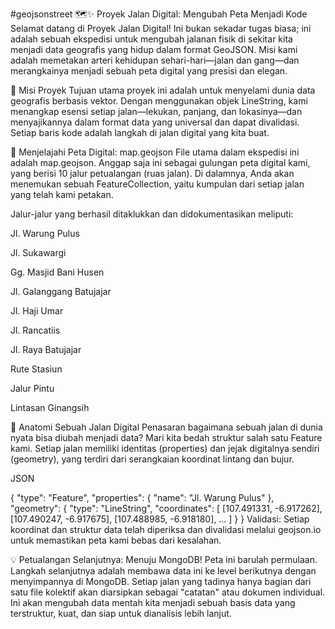 #geojsonstreet
🗺️✨ Proyek Jalan Digital: Mengubah Peta Menjadi Kode
Selamat datang di Proyek Jalan Digital! Ini bukan sekadar tugas biasa; ini adalah sebuah ekspedisi untuk mengubah jalanan fisik di sekitar kita menjadi data geografis yang hidup dalam format GeoJSON. Misi kami adalah memetakan arteri kehidupan sehari-hari—jalan dan gang—dan merangkainya menjadi sebuah peta digital yang presisi dan elegan.

🚀 Misi Proyek
Tujuan utama proyek ini adalah untuk menyelami dunia data geografis berbasis vektor. Dengan menggunakan objek LineString, kami menangkap esensi setiap jalan—lekukan, panjang, dan lokasinya—dan menyajikannya dalam format data yang universal dan dapat divalidasi. Setiap baris kode adalah langkah di jalan digital yang kita buat.

📍 Menjelajahi Peta Digital: map.geojson
File utama dalam ekspedisi ini adalah map.geojson. Anggap saja ini sebagai gulungan peta digital kami, yang berisi 10 jalur petualangan (ruas jalan). Di dalamnya, Anda akan menemukan sebuah FeatureCollection, yaitu kumpulan dari setiap jalan yang telah kami petakan.

Jalur-jalur yang berhasil ditaklukkan dan didokumentasikan meliputi:

Jl. Warung Pulus

Jl. Sukawargi

Gg. Masjid Bani Husen

Jl. Galanggang Batujajar

Jl. Haji Umar

Jl. Rancatiis

Jl. Raya Batujajar

Rute Stasiun

Jalur Pintu

Lintasan Ginangsih

🔬 Anatomi Sebuah Jalan Digital
Penasaran bagaimana sebuah jalan di dunia nyata bisa diubah menjadi data? Mari kita bedah struktur salah satu Feature kami. Setiap jalan memiliki identitas (properties) dan jejak digitalnya sendiri (geometry), yang terdiri dari serangkaian koordinat lintang dan bujur.

JSON

{
  "type": "Feature",
  "properties": {
    "name": "Jl. Warung Pulus"
  },
  "geometry": {
    "type": "LineString",
    "coordinates": [
      [107.491331, -6.917262],
      [107.490247, -6.917675],
      [107.488985, -6.918180],
      ...
    ]
  }
}
Validasi: Setiap koordinat dan struktur data telah diperiksa dan divalidasi melalui geojson.io untuk memastikan peta kami bebas dari kesalahan.

💡 Petualangan Selanjutnya: Menuju MongoDB!
Peta ini barulah permulaan. Langkah selanjutnya adalah membawa data ini ke level berikutnya dengan menyimpannya di MongoDB. Setiap jalan yang tadinya hanya bagian dari satu file kolektif akan diarsipkan sebagai "catatan" atau dokumen individual. Ini akan mengubah data mentah kita menjadi sebuah basis data yang terstruktur, kuat, dan siap untuk dianalisis lebih lanjut.
